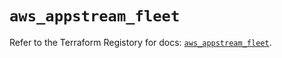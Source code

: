 # `aws_appstream_fleet`

Refer to the Terraform Registory for docs: [`aws_appstream_fleet`](https://registry.terraform.io/providers/hashicorp/aws/5.21.0/docs/resources/appstream_fleet).
